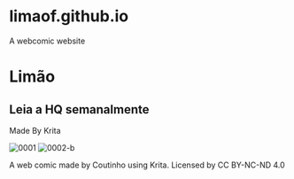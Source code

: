 # limaof.github.io
A webcomic website
# Limão
## Leia a HQ semanalmente
Made By Krita

![0001](https://user-images.githubusercontent.com/88214445/127722384-7e12040a-b165-459f-b0ee-78bea1ccfc66.jpg)
![0002-b](https://user-images.githubusercontent.com/88214445/127722437-d45d8c42-7cd7-4582-aac5-709b623e7fab.jpg)



A web comic made by Coutinho using Krita.
Licensed by CC BY-NC-ND 4.0  
